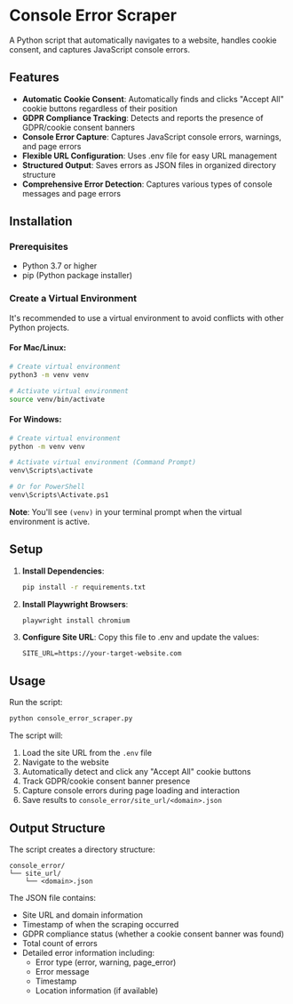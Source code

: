 # Console Error Scraper

A Python script that automatically navigates to a website, handles cookie consent, and captures JavaScript console errors.

## Features

- **Automatic Cookie Consent**: Automatically finds and clicks "Accept All" cookie buttons regardless of their position
- **GDPR Compliance Tracking**: Detects and reports the presence of GDPR/cookie consent banners
- **Console Error Capture**: Captures JavaScript console errors, warnings, and page errors
- **Flexible URL Configuration**: Uses .env file for easy URL management
- **Structured Output**: Saves errors as JSON files in organized directory structure
- **Comprehensive Error Detection**: Captures various types of console messages and page errors

## Installation

### Prerequisites

- Python 3.7 or higher
- pip (Python package installer)

### Create a Virtual Environment

It's recommended to use a virtual environment to avoid conflicts with other Python projects.

#### For Mac/Linux:
```bash
# Create virtual environment
python3 -m venv venv

# Activate virtual environment
source venv/bin/activate
```

#### For Windows:
```bash
# Create virtual environment
python -m venv venv

# Activate virtual environment (Command Prompt)
venv\Scripts\activate

# Or for PowerShell
venv\Scripts\Activate.ps1
```

**Note**: You'll see `(venv)` in your terminal prompt when the virtual environment is active.


## Setup

1. **Install Dependencies**:
   ```bash
   pip install -r requirements.txt
   ```

2. **Install Playwright Browsers**:
   ```bash
   playwright install chromium
   ```

3. **Configure Site URL**:
   Copy this file to .env and update the values:
   ```
   SITE_URL=https://your-target-website.com
   ```

## Usage

Run the script:
```bash
python console_error_scraper.py
```

The script will:
1. Load the site URL from the `.env` file
2. Navigate to the website
3. Automatically detect and click any "Accept All" cookie buttons
4. Track GDPR/cookie consent banner presence
5. Capture console errors during page loading and interaction
6. Save results to `console_error/site_url/<domain>.json`

## Output Structure

The script creates a directory structure:
```
console_error/
└── site_url/
    └── <domain>.json
```

The JSON file contains:
- Site URL and domain information
- Timestamp of when the scraping occurred
- GDPR compliance status (whether a cookie consent banner was found)
- Total count of errors
- Detailed error information including:
  - Error type (error, warning, page_error)
  - Error message
  - Timestamp
  - Location information (if available)
